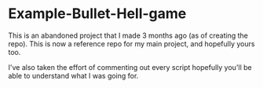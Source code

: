 # Example-Bullet-Hell-game
This is an abandoned project that I made 3 months ago (as of creating the repo). This is now a reference repo for my main project, and hopefully yours too.

I've also taken the effort of commenting out every script hopefully you'll be able to understand what I was going for.
